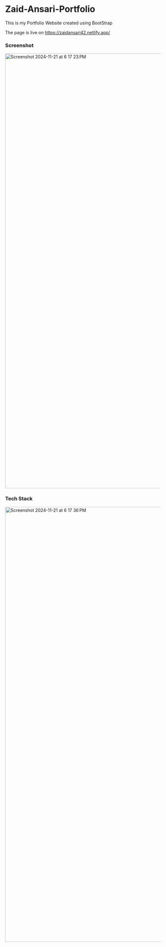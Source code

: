 # Zaid-Ansari-Portfolio
This is my Portfolio Website created using BootStrap

The page is live on https://zaidansari42.netlify.app/

### Screenshot

<img width="1402" alt="Screenshot 2024-11-21 at 6 17 23 PM" src="https://github.com/user-attachments/assets/8ab434b2-4cb1-46a5-bb40-3601080a8d3d">

### Tech Stack
<img width="1402" alt="Screenshot 2024-11-21 at 6 17 36 PM" src="https://github.com/user-attachments/assets/b053c908-c4fd-4eca-819b-febbe9fed5c1">
